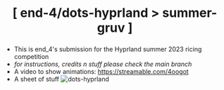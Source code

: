 <div align="center">
    <h1>[ end-4/dots-hyprland > summer-gruv ]</h1>
    <h3></h3>
</div>

 - This is end_4's submission for the Hyprland summer 2023 ricing competition
 - *for instructions, credits n stuff please check the main branch*
 - A video to show animations: https://streamable.com/4oogot
 - A sheet of stuff
![dots-hyprland](./assets/all_ordered.png)
